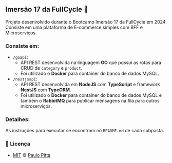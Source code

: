 ## Imersão 17 da FullCycle 🚀

Projeto desenvolvido durante o Bootcamp Imersão 17 da FullCycle em 2024. Consiste em uma plataforma de E-commerce simples com BFF e Microserviços.

### Consiste em:

- `/goapi`:
    - API REST desenvolvida na linguagem **GO** que possui as rotas para CRUD de `category` e `product`. 
    - Foi utilizado o **Docker** para container do banco de dados MySQL.
- `/nestjsapi`: 
    - API REST desenvolvida em **NodeJS** com **TypeScript** e framework **NestJS** com **TypeORM**. 
    - Foi utilizado o **Docker** para container do banco de dados MySQL e também o **RabbitMQ** para publicar mensagens na fila para outros microserviços.

### Detalhes:

As instruções para executar se encontram no `README.md` de cada subpasta.

### 📝 Licença

- [MIT](https://github.com/paulopitta97/fullcycle-imersao17/blob/master/LICENSE) © [Paulo Pitta](https://github.com/paulopitta97)